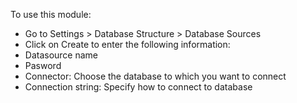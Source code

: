 To use this module:

- Go to Settings \> Database Structure \> Database Sources
- Click on Create to enter the following information:
- Datasource name 
- Pasword
- Connector: Choose the database to which you want to connect
- Connection string: Specify how to connect to database

